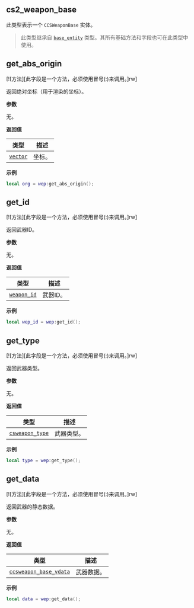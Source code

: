 ## cs2_weapon_base

此类型表示一个 `CCSWeaponBase` 实体。

> 此类型继承自 [`base_entity`](/api/entities/base-entity "此类型表示一个基础游戏实体。") 类型。其所有基础方法和字段也可在此类型中使用。

## get_abs_origin

[![方法][此字段是一个方法，必须使用冒号(:)来调用。]rw]

返回绝对坐标（用于渲染的坐标）。

**参数**

无。

**返回值**

| 类型 | 描述 |
| ---- | ----------- |
| [`vector`](/api/common-types/vector "此类型是一个常见的3D向量 (x, y, z)。") | 坐标。 |

**示例**

```lua
local org = wep:get_abs_origin();
```

## get_id

[![方法][此字段是一个方法，必须使用冒号(:)来调用。]rw]

返回武器ID。

**参数**

无。

**返回值**

| 类型 | 描述 |
| ---- | ----------- |
| [`weapon_id`](/api/entities/weapon-id "此枚举表示游戏中各种武器的唯一标识符。") | 武器ID。 |

**示例**

```lua
local wep_id = wep:get_id();
```

## get_type

[![方法][此字段是一个方法，必须使用冒号(:)来调用。]rw]

返回武器类型。

**参数**

无。

**返回值**

| 类型 | 描述 |
| ---- | ----------- |
| [`csweapon_type`](/api/entities/csweapon-type "此枚举表示游戏中的武器类型。") | 武器类型。 |

**示例**

```lua
local type = wep:get_type();
```

## get_data

[![方法][此字段是一个方法，必须使用冒号(:)来调用。]rw]

返回武器的静态数据。

**参数**

无。

**返回值**

| 类型 | 描述 |
| ---- | ----------- |
| [`ccsweapon_base_vdata`](/api/entities/ccsweapon-base-vdata "此类型表示武器的静态数据。") | 武器数据。 |

**示例**

```lua
local data = wep:get_data();